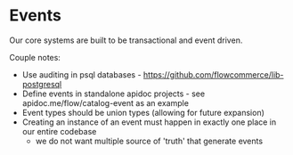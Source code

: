 # Events

Our core systems are built to be transactional and event driven.

Couple notes:

  - Use auditing in psql databases - https://github.com/flowcommerce/lib-postgresql
  - Define events in standalone apidoc projects - see apidoc.me/flow/catalog-event as an example
  - Event types should be union types (allowing for future expansion)
  - Creating an instance of an event must happen in exactly one place in our entire codebase
    - we do not want multiple source of 'truth' that generate events